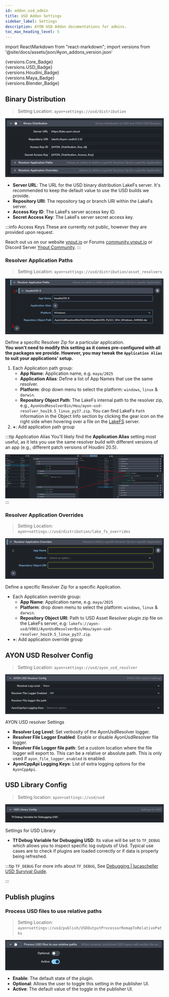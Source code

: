 ```yaml
---
id: addon_usd_admin
title: USD Addon Settings
sidebar_label: Settings
description: AYON USD Addon documentations for admins.
toc_max_heading_level: 5
---
```


import ReactMarkdown from "react-markdown";
import versions from '@site/docs/assets/json/Ayon_addons_version.json'

<div class="container">
  <div class="row">
    <div class=".col-sm-" style={{'margin-right':10+'px'}}>
      <ReactMarkdown>
        {versions.Core_Badge}
      </ReactMarkdown>
    </div>
    <div class=".col-sm-" style={{'margin-right':10+'px'}}>
      <ReactMarkdown>
        {versions.USD_Badge}
      </ReactMarkdown>
    </div>
    <div class=".col-sm-"  style={{'margin-right':10+'px'}}>
      <ReactMarkdown>
        {versions.Houdini_Badge}
      </ReactMarkdown>
    </div>
    <div class=".col-sm-" style={{'margin-right':10+'px'}}>
      <ReactMarkdown>
        {versions.Maya_Badge}
      </ReactMarkdown>
    </div>
    <div class=".col-sm-" style={{'margin-right':10+'px'}}>
      <ReactMarkdown>
        {versions.Blender_Badge}
      </ReactMarkdown>
    </div>
  </div>
</div>

## Binary Distribution
> Setting Location: `ayon+settings://usd/distribution`

![](assets/usd/admin/binary_distribution.png)


- **Server URL**: The URL for the USD binary distribution LakeFs server. It's recommended to keep the default value to use the USD builds we provide.
- **Repository URI**: The repository tag or branch URI within the LakeFs server.
- **Access Key ID**: The LakeFs server access key ID.
- **Secret Access Key**: The LakeFs server secret access key.

:::info Access Keys
These are currently not public, however they are provided upon request.

Reach out us on our website [ynput.io](https://ynput.io/contact/) or Forums [community.ynput.io](https://community.ynput.io/) or Discord Server [Ynput Community](https://discord.gg/ynput).
:::

### Resolver Application Paths
> Setting Location: `ayon+settings://usd/distribution/asset_resolvers`

![](assets/usd/admin/resolver_application_paths.png)

Define a specific Resolver Zip for a particular application. <br/>
**You won't need to modify this setting as it comes pre-configured with all the packages we provide. However, you may tweak the `Application Alias` to suit your applications' setup.**

1. Each Application path group:
   - **App Name**: Application name, e.g. `maya/2025`
   - **Application Alias**: Define a list of App Names that use the same resolver.
   - **Platform**: drop down menu to select the platform: `windows`, `linux` & `darwin`.
   - **Repository Object Path**: The LakeFs internal path to the resolver zip, e.g., `AyonUsdResolverBin/Hou/ayon-usd-resolver_hou19.5_linux_py37.zip`. You can find LakeFs `Path` information in the Object Info section by clicking the gear icon on the right side when hovering over a file on the [LakeFS](https://lake.ayon.cloud) server.
2. **+**: Add application path group

:::tip Application Alias
You'll likely find the **Application Alias** setting most useful, as it lets you use the same resolver build with different versions of an app (e.g., different patch versions of Houdini 20.5).

![](assets/usd/admin/application_alias_usage.png)
:::

### Resolver Application Overrides
> Setting Location: `ayon+settings://usd/distribution/lake_fs_overrides`

![](assets/usd/admin/resolver_application_overrides.png)

Define a specific Resolver Zip for a specific Application.

- Each Application override group:
  - **App Name**: Application name, e.g. `maya/2025`
  - **Platform**: drop down menu to select the platform: `windows`, `linux` & `darwin`.
  - **Repository Object URI**: Path to USD Asset Resolver plugin zip file on the LakeFs server, e.g: `lakefs://ayon-usd/V001/AyonUsdResolverBin/Hou/ayon-usd-resolver_hou19.5_linux_py37.zip`.
- **+**: Add application override group

## AYON USD Resolver Config
> Setting Location: `ayon+settings://usd/ayon_usd_resolver`

![](assets/usd/admin/ayon_usd_resolver_config.png)

AYON USD resolver Settings

- **Resolver Log Level**: Set verbosity of the AyonUsdResolver logger.
- **Resolver File Logger Enabled**: Enable or disable AyonUsdResolver file logger.
- **Resolver File Logger file path**: Set a custom location where the file logger will export to. This can be a relative or absolute path. This is only used if `ayon_file_logger_enabled` is enabled.
- **AyonCppApi Logging Keys**: List of extra logging options for the `AyonCppApi`.

## USD Library Config
> Setting location: `ayon+settings://usd/usd`

![](assets/usd/admin/usd_lib_config.png)

Settings for USD Library

- **Tf Debug Variable for Debugging USD**: Its value will be set to `TF_DEBUG` which allows you to inspect specific log outputs of Usd. Typical use cases are to check if plugins are loaded correctly or if data is properly being refreshed.

:::tip `TF_DEBUG`
For more info about `TF_DEBUG`, See [Debugging | lucascheller USD Survival Guide](https://lucascheller.github.io/VFX-UsdSurvivalGuide/pages/core/profiling/debug.html#debugging).

:::

## Publish plugins
### Process USD files to use relative paths
> Setting Location: `ayon+settings://usd/publish/USDOutputProcessorRemapToRelativePaths`

![](assets/usd/admin/process_usd_files_to_use_relative_paths.png)

- **Enable**: The default state of the plugin.
- **Optional**: Allows the user to toggle this setting in the publisher UI.
- **Active**: The default value of the toggle in the publisher UI.
